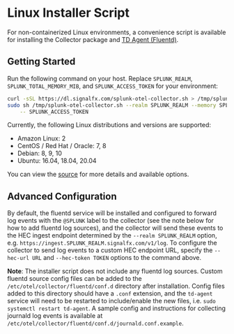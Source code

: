 # Linux Installer Script

For non-containerized Linux environments, a convenience script is available for
installing the Collector package and [TD Agent
(Fluentd)](https://www.fluentd.org/).

## Getting Started

Run the following command on your host. Replace `SPLUNK_REALM`,
`SPLUNK_TOTAL_MEMORY_MIB`, and `SPLUNK_ACCESS_TOKEN` for your
environment:

```sh
curl -sSL https://dl.signalfx.com/splunk-otel-collector.sh > /tmp/splunk-otel-collector.sh;
sudo sh /tmp/splunk-otel-collector.sh --realm SPLUNK_REALM --memory SPLUNK_TOTAL_MEMORY_MIB \
    -- SPLUNK_ACCESS_TOKEN
```

Currently, the following Linux distributions and versions are supported:

- Amazon Linux: 2
- CentOS / Red Hat / Oracle: 7, 8
- Debian: 8, 9, 10
- Ubuntu: 16.04, 18.04, 20.04

You can view the [source](internal/buildscripts/packaging/installer/install.sh)
for more details and available options.

## Advanced Configuration

By default, the fluentd service will be installed and configured to forward
log events with the `@SPLUNK` label to the collector (see the note below for
how to add fluentd log sources), and the collector will send these events to
the HEC ingest endpoint determined by the `--realm SPLUNK_REALM` option, e.g.
`https://ingest.SPLUNK_REALM.signalfx.com/v1/log`.  To configure the collector
to send log events to a custom HEC endpoint URL, specify the `--hec-url URL`
and `--hec-token TOKEN` options to the command above.

**Note**: The installer script does not include any fluentd log sources. Custom
fluentd source config files can be added to the
`/etc/otel/collector/fluentd/conf.d` directory after installation. Config files
added to this directory should have a `.conf` extension, and the `td-agent`
service will need to be restarted to include/enable the new files, i.e.
`sudo systemctl restart td-agent`.  A sample config and instructions for
collecting journald log events is available at
`/etc/otel/collector/fluentd/conf.d/journald.conf.example`.
